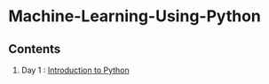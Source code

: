 # Machine-Learning-Using-Python

## Contents
1. Day 1 : [Introduction to Python](https://github.com/PriyaNynaru/Machine-Learning-Using-Python/blob/main/Day%201%20Introduction%20to%20ML/Introduction%20to%20ML.ipynb)
